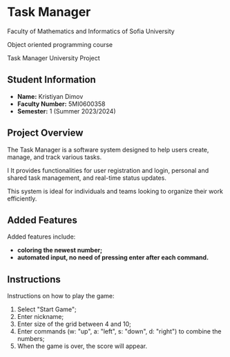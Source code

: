 <h1>Task Manager</h1>

<p>Faculty of Mathematics and Informatics of Sofia University</p>
<p>Object oriented programming course</p>
<p>Task Manager University Project</p>

<h2>Student Information</h2>
<ul>
 <li><b>Name:</b> Kristiyan Dimov </li>
 <li><b>Faculty Number:</b> 5MI0600358 </li>
 <li><b>Semester:</b> 1 (Summer 2023/2024)</li>
</ul>
 
<h2>Project Overview</h2>

<p>The Task Manager is a software system designed to help users create, manage, and track various tasks.</p>
<p>I It provides functionalities for user registration and login, personal and shared task management, and real-time status updates.</p>
<p>This system is ideal for individuals and teams looking to organize their work efficiently.</p>

<h2>Added Features</h2>
<p>Added features include:</p>

<ul>
 <li><b>coloring the newest number;</b></li>
  <li><b>automated input, no need of pressing enter after each command.</b></li>
  
</ul>

<h2>Instructions</h2>

<p>Instructions on how to play the game:</p>

<ol>
  <li>Select "Start Game";</b></li>
  <li>Enter nickname;</b></li>
  <li>Enter size of the grid between 4 and 10;</b></li>
  <li>Enter commands (w: "up", a: "left", s: "down", d: "right") to combine the numbers;</li>
  <li>When the game is over, the score will appear.</li>
</ol>
